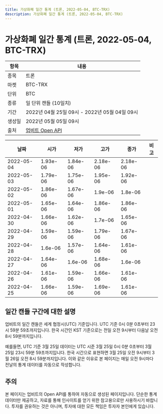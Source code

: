 ```yaml
---
title: 가상화폐 일간 통계 (트론, 2022-05-04, BTC-TRX)
description: 가상화폐 일간 통계 (트론, 2022-05-04, BTC-TRX)
---
```



가상화폐 일간 통계 (트론, 2022-05-04, BTC-TRX)
===

|항목|내용|
|--|--|
|종목|트론|
|마켓|BTC-TRX|
|단위|BTC|
|종류|일 단위 캔들 (10일치)|
|기간|2022년 04월 25일 09시 - 2022년 05월 04일 09시|
|생성일|2022년 05월 05일 09시|
|출처|[업비트 Open API](https://docs.upbit.com)|


|날짜|시가|저가|고가|종가|비고|
|--|--|--|--|--|--|
|2022-05-04|1.93e-06|1.84e-06|2.18e-06|2.18e-06|    |
|2022-05-03|1.79e-06|1.75e-06|1.95e-06|1.92e-06|    |
|2022-05-02|1.86e-06|1.67e-06|1.9e-06|1.8e-06|    |
|2022-05-01|1.65e-06|1.64e-06|1.86e-06|1.86e-06|    |
|2022-04-30|1.66e-06|1.62e-06|1.7e-06|1.65e-06|    |
|2022-04-29|1.59e-06|1.59e-06|1.79e-06|1.67e-06|    |
|2022-04-28|1.6e-06|1.57e-06|1.64e-06|1.61e-06|    |
|2022-04-27|1.64e-06|1.6e-06|1.68e-06|1.6e-06|    |
|2022-04-26|1.61e-06|1.59e-06|1.66e-06|1.61e-06|    |
|2022-04-25|1.66e-06|1.59e-06|1.69e-06|1.61e-06|    |


일간 캔들 구간에 대한 설명
---


업비트의 일간 캔들은 세계 협정시(UTC) 기준입니다. 
UTC 기준 0시 0분 0초부터 23시 59분 59초까지입니다. 
한국 시간인 KST 기준으로는 전일 오전 9시부터 다음날 오전 8시 59분까지입니다. 


예를들면, UTC 기준 3월 25일 데이터는 UTC 시준 3월 25일 0시 0분 0초부터 3월 25일 23시 59분 59초까지입니다. 
한국 시간으로 표현하면 3월 25일 오전 9시부터 3월 26일 오전 8시 59분까지입니다. 
이와 같은 이유로 본 페이지는 매일 오전 9시마다 전날의 통계 데이터를 자동으로 작성합니다. 


주의
---


본 페이지는 업비트의 Open API를 통하여 자동으로 생성된 페이지입니다. 
단순한 통계 데이터만 제공하고, 자료를 통해 인사이트를 얻기 위한 참고용으로만 사용하시기 바랍니다. 
투자를 권유하는 것은 아니며, 투자에 대한 모든 책임은 투자자 본인에게 있습니다. 
